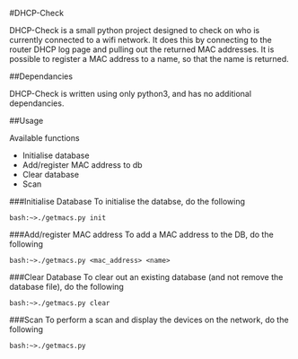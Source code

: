 #DHCP-Check

DHCP-Check is a small python project designed to check on who is currently connected to a wifi network. It does this by connecting to the router DHCP log page and pulling out the returned MAC addresses. It is possible to register a MAC address to a name, so that the name is returned.

##Dependancies

DHCP-Check is written using only python3, and has no additional dependancies.

##Usage

Available functions

* Initialise database
* Add/register MAC address to db
* Clear database
* Scan

###Initialise Database
To initialise the databse, do the following

```bash:~>./getmacs.py init```

###Add/register MAC address
To add a MAC address to the DB, do the following

```bash:~>./getmacs.py <mac_address> <name>```

###Clear Database
To clear out an existing database (and not remove the database file), do the following

```bash:~>./getmacs.py clear```

###Scan
To perform a scan and display the devices on the network, do the following

```bash:~>./getmacs.py ```

